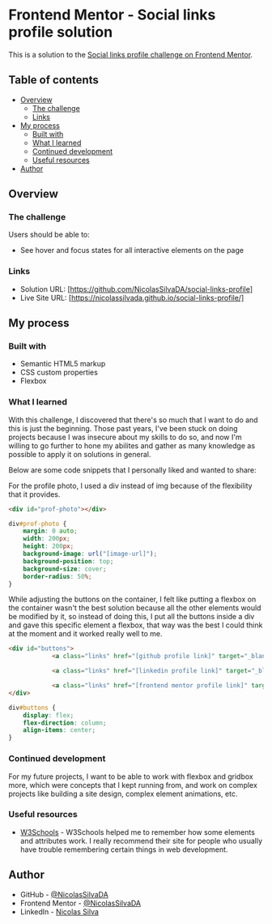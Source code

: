 # Frontend Mentor - Social links profile solution

This is a solution to the [Social links profile challenge on Frontend Mentor](https://www.frontendmentor.io/challenges/social-links-profile-UG32l9m6dQ).

## Table of contents

- [Overview](#overview)
  - [The challenge](#the-challenge)
  - [Links](#links)
- [My process](#my-process)
  - [Built with](#built-with)
  - [What I learned](#what-i-learned)
  - [Continued development](#continued-development)
  - [Useful resources](#useful-resources)
- [Author](#author)


## Overview

### The challenge

Users should be able to:

- See hover and focus states for all interactive elements on the page

### Links

- Solution URL: [https://github.com/NicolasSilvaDA/social-links-profile]
- Live Site URL: [https://nicolassilvada.github.io/social-links-profile/]

## My process

### Built with

- Semantic HTML5 markup
- CSS custom properties
- Flexbox


### What I learned

With this challenge, I discovered that there's so much that I want to do and this is just the beginning. Those past years, I've been stuck on doing projects because I was insecure about my skills to do so, and now I'm willing to go further to hone my abilites and gather as many knowledge as possible to apply it on solutions in general. 

Below are some code snippets that I personally liked and wanted to share:


For the profile photo, I used a div instead of img because of the flexibility that it provides.

```html
<div id="prof-photo"></div>
```
```css
div#prof-photo {
    margin: 0 auto;
    width: 200px;
    height: 200px;
    background-image: url("[image-url]");
    background-position: top;
    background-size: cover;
    border-radius: 50%;
}
```

While adjusting the buttons on the container, I felt like putting a flexbox on the container wasn't the best solution because all the other elements would be modified by it, so instead of doing this, I put all the buttons inside a div and gave this specific element a flexbox, that way was the best I could think at the moment and it worked really well to me.

```html
<div id="buttons">
            <a class="links" href="[github profile link]" target="_blank"><button class="btns">GitHub</button></a>

            <a class="links" href="[linkedin profile link]" target="_blank"><button class="btns">LinkedIn</button></a>

            <a class="links" href="[frontend mentor profile link]" target="_blank"><button class="btns">Frontend Mentor</button></a>
</div>
```
```css
div#buttons {
    display: flex;
    flex-direction: column;
    align-items: center;
}
```


### Continued development

For my future projects, I want to be able to work with flexbox and gridbox more, which were concepts that I kept running from, and work on complex projects like building a site design, complex element animations, etc.


### Useful resources

- [W3Schools](https://www.w3schools.com/) - W3Schools helped me to remember how some elements and attributes work. I really recommend their site for people who usually have trouble remembering certain things in web development.


## Author

- GitHub - [@NicolasSilvaDA](https://github.com/NicolasSilvaDA)
- Frontend Mentor - [@NicolasSilvaDA](https://www.frontendmentor.io/profile/NicolasSilvaDA)
- LinkedIn - [Nicolas Silva](https://www.linkedin.com/in/nicolas-silva-araujo/)
